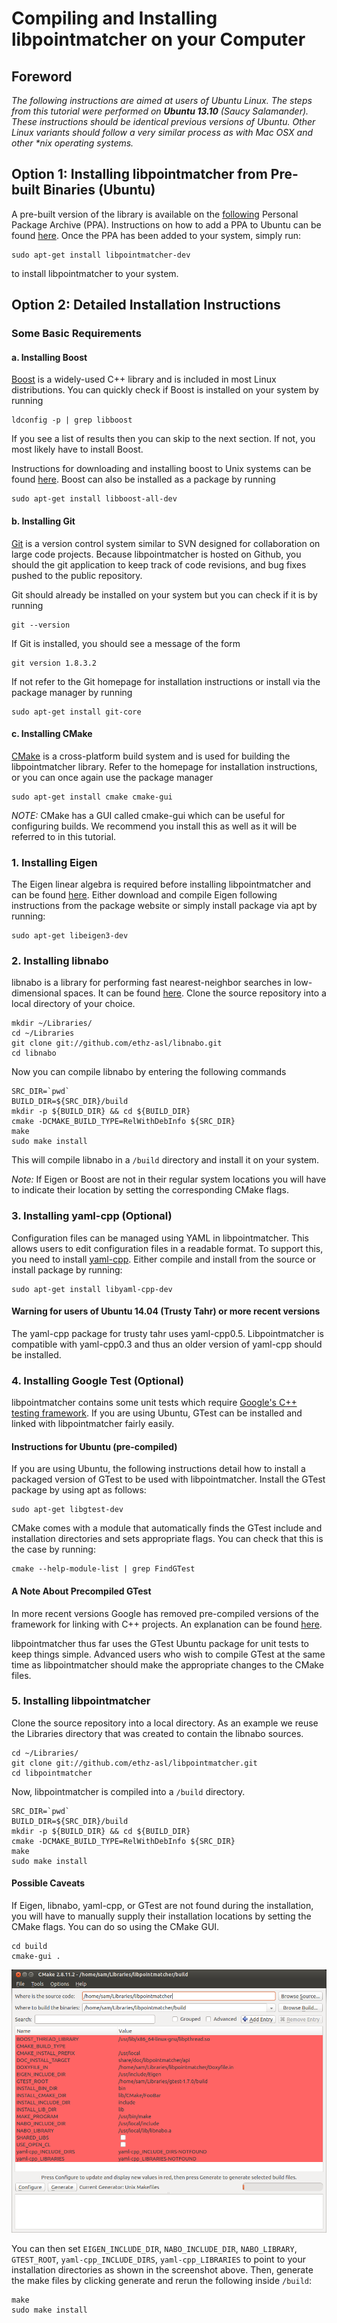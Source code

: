 # Compiling and Installing libpointmatcher on your Computer

## Foreword
*The following instructions are aimed at users of Ubuntu Linux.  The steps from this tutorial were performed on **Ubuntu 13.10** (Saucy Salamander).  These instructions should be identical previous versions of Ubuntu.  Other Linux variants should follow a very similar process as with Mac OSX and other \*nix operating systems.*

## Option 1: Installing libpointmatcher from Pre-built Binaries (Ubuntu)
A pre-built version of the library is available on the [following](https://launchpad.net/~stephane.magnenat) Personal Package Archive (PPA). Instructions on how to add a PPA to Ubuntu can be found [here](https://launchpad.net/+help-soyuz/ppa-sources-list.html).  Once the PPA has been added to your system, simply run:

```
sudo apt-get install libpointmatcher-dev
```
to install libpointmatcher to your system.

## Option 2: Detailed Installation Instructions 
### Some Basic Requirements 

#### a. Installing Boost
[Boost](www.boost.org) is a widely-used C++ library and is included in most Linux distributions.  You can quickly check if Boost is installed on your system by running

```
ldconfig -p | grep libboost
```

If you see a list of results then you can skip to the next section.  If not, you most likely have to install Boost.

Instructions for downloading and installing boost to Unix systems can be found [here](http://www.boost.org/doc/libs/1_55_0/more/getting_started/unix-variants.html).  Boost can also be installed as a package by running

```
sudo apt-get install libboost-all-dev
```

#### b. Installing Git
[Git](http://git-scm.com/) is a version control system similar to SVN designed for collaboration on large code projects.  Because libpointmatcher is hosted on Github, you should the git application to keep track of code revisions, and bug fixes pushed to the public repository.

Git should already be installed on your system but you can check if it is by running

```
git --version 
```
If Git is installed, you should see a message of the form
```
git version 1.8.3.2
```
If not refer to the Git homepage for installation instructions or install via the package manager by running
```
sudo apt-get install git-core
```
#### c. Installing CMake
[CMake](http://www.cmake.org/) is a cross-platform build system and is used for building the libpointmatcher library.  Refer to the homepage for installation instructions, or you can once again use the package manager
```
sudo apt-get install cmake cmake-gui
```
*NOTE:* CMake has a GUI called cmake-gui which can be useful for configuring builds.  We recommend you install this as well as it will be referred to in this tutorial.

### 1. Installing Eigen
The Eigen linear algebra is required before installing libpointmatcher and can be found [here](http://eigen.tuxfamily.org/).  Either download and compile Eigen following instructions from the package website or simply install package via apt by running:
```
sudo apt-get libeigen3-dev
```

### 2. Installing libnabo
libnabo is a library for performing fast nearest-neighbor searches in low-dimensional spaces.  It can be found [here](https://github.com/ethz-asl/libnabo).  Clone the source repository into a local directory of your choice.
```
mkdir ~/Libraries/
cd ~/Libraries
git clone git://github.com/ethz-asl/libnabo.git
cd libnabo
``` 

Now you can compile libnabo by entering the following commands
```
SRC_DIR=`pwd`
BUILD_DIR=${SRC_DIR}/build
mkdir -p ${BUILD_DIR} && cd ${BUILD_DIR}
cmake -DCMAKE_BUILD_TYPE=RelWithDebInfo ${SRC_DIR}
make
sudo make install
```
This will compile libnabo in a `/build` directory and install it on your system.

*Note:* If Eigen or Boost are not in their regular system locations you will have to indicate their location by setting the corresponding CMake flags.

### 3. Installing yaml-cpp (Optional)
Configuration files can be managed using YAML in libpointmatcher.  This allows users to edit configuration files in a readable format.  To support this, you need to install [yaml-cpp](http://code.google.com/p/yaml-cpp/). Either compile and install from the source or install package by running:
```
sudo apt-get install libyaml-cpp-dev
```

#### Warning for users of Ubuntu 14.04 (Trusty Tahr) or more recent versions
The yaml-cpp package for trusty tahr uses yaml-cpp0.5.  Libpointmatcher is compatible with yaml-cpp0.3 and thus an older version of yaml-cpp should be installed.

### 4. Installing Google Test (Optional)
libpointmatcher contains some unit tests which require [Google's C++ testing framework](http://code.google.com/p/googletest/).  If you are using Ubuntu, GTest can be installed and linked with libpointmatcher fairly easily.

#### Instructions for Ubuntu (pre-compiled)

If you are using Ubuntu, the following instructions detail how to install a packaged version of GTest to be used with libpointmatcher. Install the GTest package by using apt as follows:
```
sudo apt-get libgtest-dev
```
CMake comes with a module that automatically finds the GTest include and installation directories and sets appropriate flags.  You can check that this is the case by running:
```
cmake --help-module-list | grep FindGTest
``` 

#### A Note About Precompiled GTest
In more recent versions Google has removed pre-compiled versions of the framework for linking with C++ projects.  An explanation can be found [here](http://code.google.com/p/googletest/wiki/FAQ#Why_is_it_not_recommended_to_install_a_pre-compiled_copy_of_Goog).

libpointmatcher thus far uses the GTest Ubuntu package for unit tests to keep things simple.  Advanced users who wish to compile GTest at the same time as libpointmatcher should make the appropriate changes to the CMake files.

### 5. Installing libpointmatcher
Clone the source repository into a local directory.  As an example we reuse the Libraries directory that was created to contain the libnabo sources.
```
cd ~/Libraries/
git clone git://github.com/ethz-asl/libpointmatcher.git
cd libpointmatcher
```
Now, libpointmatcher is compiled into a `/build` directory.
```
SRC_DIR=`pwd`
BUILD_DIR=${SRC_DIR}/build
mkdir -p ${BUILD_DIR} && cd ${BUILD_DIR}
cmake -DCMAKE_BUILD_TYPE=RelWithDebInfo ${SRC_DIR}
make
sudo make install
```

#### Possible Caveats
If Eigen, libnabo, yaml-cpp, or GTest are not found during the installation, you will have to manually supply their installation locations by setting the CMake flags.  You can do so using the CMake GUI.
```
cd build
cmake-gui .
```
![alt text](images/cmake_screenshot.png "Screenshot of CMake GUI")

<!--If yaml-cpp was installed using apt-get as described above, it will not be found by the default CMake configuration.  You should set the `yaml-cpp_INCLUDE_DIRS` and `yaml-cpp_LIBRARIES` to `/usr/include/yaml-cpp` and `/usr/lib/x86_64-linux-gnu/` respectively.  These locations could be different on your machine.  You can find them by the files installed by the libyaml package:
```
dpkg -L libyaml-cpp-dev
```
-->
You can then set `EIGEN_INCLUDE_DIR`, `NABO_INCLUDE_DIR`, `NABO_LIBRARY`, `GTEST_ROOT`, `yaml-cpp_INCLUDE_DIRS`, `yaml-cpp_LIBRARIES` to point to your installation directories as shown in the screenshot above.  Then, generate the make files by clicking generate and rerun the following inside `/build`:
```
make
sudo make install
```


